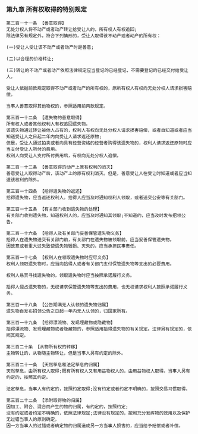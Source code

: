 ### 第九章 所有权取得的特别规定

    第三百一十一条 【善意取得】
    无处分权人将不动产或者动产转让给受让人的，所有权人有权追回;
    除法律另有规定外，符合下列情形的，受让人取得该不动产或者动产的所有权：
    
    (一)受让人受让该不动产或者动产时是善意;
    
    (二)以合理的价格转让;
    
    (三)转让的不动产或者动产依照法律规定应当登记的已经登记，不需要登记的已经交付给受让人。
    
    受让人依据前款规定取得不动产或者动产的所有权的，原所有权人有权向无处分权人请求损害赔偿。
    
    当事人善意取得其他物权的，参照适用前两款规定。
    
    第三百一十二条 【遗失物的善意取得】
    所有权人或者其他权利人有权追回遗失物。
    该遗失物通过转让被他人占有的，权利人有权向无处分权人请求损害赔偿，或者自知道或者应当知道受让人之日起二年内向受让人请求返还原物;
    但是，受让人通过拍卖或者向具有经营资格的经营者购得该遗失物的，权利人请求返还原物时应当支付受让人所付的费用。
    权利人向受让人支付所付费用后，有权向无处分权人追偿。
    
    第三百一十三条 【善意取得的动产上原有权利的消灭】
    善意受让人取得动产后，该动产上的原有权利消灭。但是，善意受让人在受让时知道或者应当知道该权利的除外。
    
    第三百一十四条 【拾得遗失物的返还】
    拾得遗失物，应当返还权利人。拾得人应当及时通知权利人领取，或者送交公安等有关部门。
    
    第三百一十五条 【有关部门收到遗失物的处理】
    有关部门收到遗失物，知道权利人的，应当及时通知其领取;不知道的，应当及时发布招领公告。
    
    第三百一十六条 【拾得人及有关部门妥善保管遗失物义务】
    拾得人在遗失物送交有关部门前，有关部门在遗失物被领取前，应当妥善保管遗失物。
    因故意或者重大过失致使遗失物毁损、灭失的，应当承担民事责任。
    
    第三百一十七条 【权利人在领取遗失物时应尽义务】
    权利人领取遗失物时，应当向拾得人或者有关部门支付保管遗失物等支出的必要费用。
    
    权利人悬赏寻找遗失物的，领取遗失物时应当按照承诺履行义务。
    
    拾得人侵占遗失物的，无权请求保管遗失物等支出的费用，也无权请求权利人按照承诺履行义务。
    
    第三百一十八条 【公告期满无人认领的遗失物归属】
    遗失物自发布招领公告之日起一年内无人认领的，归国家所有。
    
    第三百一十九条 【拾得漂流物、发现埋藏物或隐藏物】
    拾得漂流物、发现埋藏物或者隐藏物的，参照适用拾得遗失物的有关规定。法律另有规定的，依照其规定。
    
    第三百二十条 【从物所有权的转移】
    主物转让的，从物随主物转让，但是当事人另有约定的除外。
    
    第三百二十一条 【天然孳息和法定孳息的归属】
    天然孳息，由所有权人取得;既有所有权人又有用益物权人的，由用益物权人取得。当事人另有约定的，按照其约定。
    
    法定孳息，当事人有约定的，按照约定取得;没有约定或者约定不明确的，按照交易习惯取得。
    
    第三百二十二条 【添附取得物的归属】
    因加工、附合、混合而产生的物的归属，有约定的，按照约定;
    没有约定或者约定不明确的，依照法律规定;法律没有规定的，按照充分发挥物的效用以及保护无过错当事人的原则确定。
    因一方当事人的过错或者确定物的归属造成另一方当事人损害的，应当给予赔偿或者补偿。
    
    
